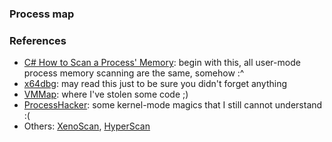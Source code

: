### Process map

### References
 - [C# How to Scan a Process' Memory](https://codingvision.net/security/c-how-to-scan-a-process-memory): begin with this, all user-mode process memory scanning are the same, somehow :^
 - [x64dbg](https://github.com/x64dbg/x64dbg/blob/development/src/dbg/memory.cpp): may read this just to be sure you didn't forget anything
 - [VMMap](https://james-ross.co.uk/projects/vmmap): where I've stolen some code ;)
 - [ProcessHacker](https://github.com/processhacker/processhacker/blob/master/KProcessHacker/process.c): some kernel-mode magics that I still cannot understand :(
 - Others: [XenoScan](https://github.com/nickcano/XenoScan), [HyperScan](https://guidedhacking.com/threads/hyperscan-fast-vast-memory-scanner.9659/)
